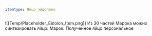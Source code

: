 ```yaml
---
itemtype: Яйцо эйдолона
---
```

![[Temp/Placeholder_Eidolon_Item.png]]
Из 30 частей Марока можно синтезировать яйцо: Марок. Полученное яйцо персональное
